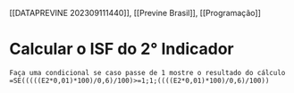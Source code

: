 [[DATAPREVINE 202309111440]], [[Previne Brasil]], [[Programação]]
# Calcular o ISF do 2° Indicador
 
``` 
Faça uma condicional se caso passe de 1 mostre o resultado do cálculo
=SE(((((E2*0,01)*100)/0,6)/100)>=1;1;((((E2*0,01)*100)/0,6)/100))
```
